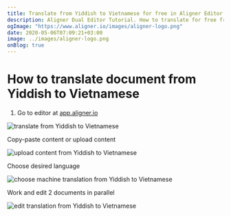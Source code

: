 ```yaml
---
title: Translate from Yiddish to Vietnamese for free in Aligner Editor
description: Aligner Dual Editor Tutorial. How to translate for free from Yiddish to Vietnamese. Aligner is multilingual document management platform. 
ogImage: "https://www.aligner.io/images/aligner-logo.png"
date: 2020-05-06T07:09:21+03:00
image: ../images/aligner-logo.png
onBlog: true
---
```


# How to translate document from Yiddish to Vietnamese

1. Go to editor at [app.aligner.io](https://app.aligner.io "Aligner App web page")

![translate from Yiddish to Vietnamese](../aligner-blank-editor.png "translate from Yiddish to Vietnamese")

Copy-paste content or upload content

![upload content from Yiddish to Vietnamese](../aligner-uploaded-document.png "upload content from Yiddish to Vietnamese")

Choose desired language

![choose machine translation from Yiddish to Vietnamese](../aligner-language-dropdown.png "choose machine translation from Yiddish to Vietnamese")

Work and edit 2 documents in parallel

![edit translation from Yiddish to Vietnamese](../aligner-double-sitded-editor.png "edit translation from Yiddish to Vietnamese")

